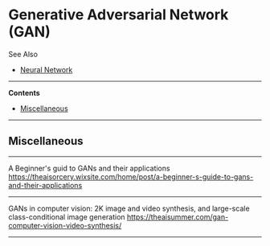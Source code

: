 # Generative Adversarial Network (GAN)

See Also

  - [Neural Network](NeuralNetwork.md)

---

**Contents**

- [Miscellaneous](GAN.md#miscellaneous)

---

## Miscellaneous

---

A Beginner's guid to GANs and their applications
https://theaisorcery.wixsite.com/home/post/a-beginner-s-guide-to-gans-and-their-applications

---

GANs in computer vision: 2K image and video synthesis, and large-scale class-conditional image generation
https://theaisummer.com/gan-computer-vision-video-synthesis/

---